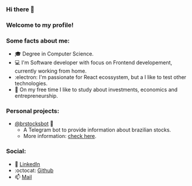 ### Hi there 👋

### Welcome to my profile!

### Some facts about me:
- :mortar_board: Degree in Computer Science.
- :computer: I'm Software developer with focus on Frontend developement, currently working from home.
- :electron: I'm passionate for React ecossystem, but a I like to test other technologies.
- :money_with_wings: On my free time I like to study about investments, economics and entrepreneurship.

### Personal projects:

- [@brstocksbot](https://t.me/brstocksbot) :robot: 
  - A Telegram bot to provide information about brazilian stocks.
  - More information: [check here](https://www.instagram.com/brstocksbot).

### Social:
- :blue_heart: [LinkedIn](https://www.linkedin.com/in/henrique-augusto-84b490133/)
- :octocat: [Github](https://github.com/hick97?tab=repositories)
- :mailbox: [Mail](hick_97@hotmail.com)

